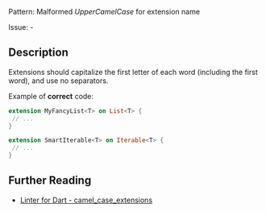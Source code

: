 Pattern: Malformed _UpperCamelCase_ for extension name

Issue: -

## Description

Extensions should capitalize the first letter of each word (including the first word), and use no separators.

Example of **correct** code:
```dart
extension MyFancyList<T> on List<T> { 
 // ... 
}

extension SmartIterable<T> on Iterable<T> {
 // ...
}
```

## Further Reading

* [Linter for Dart - camel_case_extensions](https://dart.dev/tools/linter-rules/camel_case_extensions)